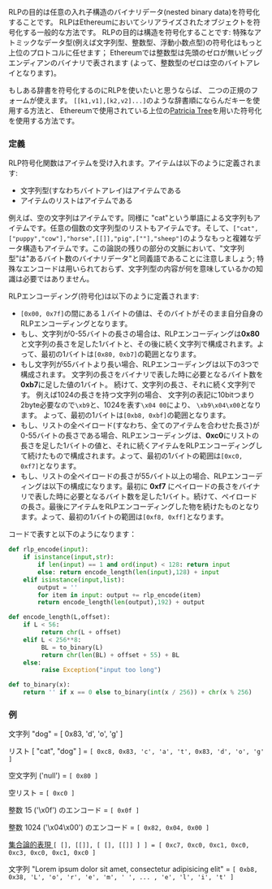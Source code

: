 <!-- TITLE: RLP -->



RLPの目的は任意の入れ子構造のバイナリデータ(nested binary data)を符号化することです。
RLPはEthereumにおいてシリアライズされたオブジェクトを符号化する一般的な方法です。
RLPの目的は構造を符号化することです:
特殊なアトミックなデータ型(例えば文字列型、整数型、浮動小数点型)の符号化はもっと上位のプロトコルに任せます；
Ethereumでは整数型は先頭のゼロが無いビッグエンディアンのバイナリで表されます
(よって、整数型のゼロは空のバイトアレイとなります)。

もしある辞書を符号化するのにRLPを使いたいと思うならば、
二つの正規のフォームが使えます。
`[[k1,v1],[k2,v2]...]`のような辞書順にならんだキーを使用する方法と、
Ethereumで使用されている上位の[Patricia Tree](Patricia-Tree)を用いた符号化を使用する方法です。


### 定義

RLP符号化関数はアイテムを受け入れます。アイテムは以下のように定義されます:

* 文字列型(すなわちバイトアレイ)はアイテムである
* アイテムのリストはアイテムである

例えば、空の文字列はアイテムです。同様に "cat"という単語による文字列もアイテムです。任意の個数の文字列型のリストもアイテムです。そして、`["cat",["puppy","cow"],"horse",[[]],"pig",[""],"sheep"]`のようなもっと複雑なデータ構造もアイテムです。この論説の残りの部分の文脈において、"文字列型"は"あるバイト数のバイナリデータ"と同義語であることに注意しましょう; 特殊なエンコードは用いられておらず、文字列型の内容が何を意味しているかの知識は必要ではありません。

RLPエンコーディング(符号化)は以下のように定義されます:

* `[0x00, 0x7f]`の間にある１バイトの値は、そのバイトがそのまま自分自身のRLPエンコーディングとなります。
* もし、文字列が0-55バイトの長さの場合は、RLPエンコーディングは**0x80**と文字列の長さを足した1バイトと、その後に続く文字列で構成されます。よって、最初の1バイトは`[0x80, 0xb7]`の範囲となります。
* もし文字列が55バイトより長い場合、RLPエンコーディングは以下の3つで構成されます。
文字列の長さをバイナリで表した時に必要となるバイト数を**0xb7**に足した値の1バイト。
続けて、文字列の長さ、それに続く文字列です。
例えば1024の長さを持つ文字列の場合、
文字列の表記に10bitつまり2byte必要なので`\xb9`と、1024を表す`\x04 00`により、
`\xb9\x04\x00`となります。
よって、最初の1バイトは`[0xb8, 0xbf]`の範囲となります。
* もし、リストの全ペイロード(すなわち、全てのアイテムを合わせた長さ)が0-55バイトの長さである場合、RLPエンコーディングは、**0xc0**にリストの長さを足した1バイトの値と、それに続くアイテムをRLPエンコーディングして続けたもので構成されます。よって、最初の1バイトの範囲は`[0xc0, 0xf7]`となります。
* もし、リストの全ペイロードの長さが55バイト以上の場合、RLPエンコーディングは以下の構成になります。最初に **0xf7** にペイロードの長さをバイナリで表した時に必要となるバイト数を足した1バイト。続けて、ペイロードの長さ。最後にアイテムをRLPエンコーディングした物を続けたものとなります。よって、最初の1バイトの範囲は`[0xf8, 0xff]`となります。


コードで表すと以下のようになります：

```python
def rlp_encode(input):
    if isinstance(input,str):
        if len(input) == 1 and ord(input) < 128: return input
        else: return encode_length(len(input),128) + input
    elif isinstance(input,list):
        output = ''
        for item in input: output += rlp_encode(item)
        return encode_length(len(output),192) + output

def encode_length(L,offset):
    if L < 56:
         return chr(L + offset)
    elif L < 256**8:
         BL = to_binary(L)
         return chr(len(BL) + offset + 55) + BL
    else:
         raise Exception("input too long")

def to_binary(x):
    return '' if x == 0 else to_binary(int(x / 256)) + chr(x % 256)
```

### 例

文字列 "dog" = [ 0x83, 'd', 'o', 'g' ]

リスト [ "cat", "dog" ] = `[ 0xc8, 0x83, 'c', 'a', 't', 0x83, 'd', 'o', 'g' ]`

空文字列 ('null') = `[ 0x80 ]`

空リスト = `[ 0xc0 ]`

整数 15 ('\x0f') のエンコード = `[ 0x0f ]`

整数 1024 ('\x04\x00') のエンコード = `[ 0x82, 0x04, 0x00 ]`

[ 集合論的表現 ](http://en.wikipedia.org/wiki/Set-theoretic_definition_of_natural_numbers)  `[ [], [[]], [ [], [[]] ] ] = [ 0xc7, 0xc0, 0xc1, 0xc0, 0xc3, 0xc0, 0xc1, 0xc0 ]`

文字列 "Lorem ipsum dolor sit amet, consectetur adipisicing elit" = `[ 0xb8, 0x38, 'L', 'o', 'r', 'e', 'm', ' ', ... , 'e', 'l', 'i', 't' ]`